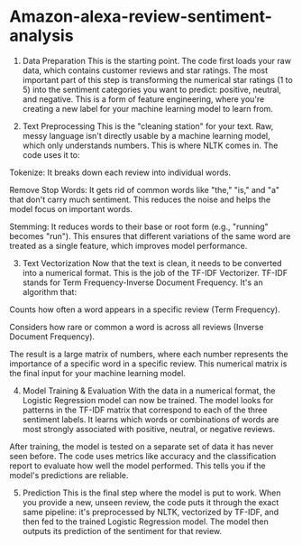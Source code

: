 # Amazon-alexa-review-sentiment-analysis

1. Data Preparation
This is the starting point. The code first loads your raw data, which contains customer reviews and star ratings. The most important part of this step is transforming the numerical star ratings (1 to 5) into the sentiment categories you want to predict: positive, neutral, and negative. This is a form of feature engineering, where you're creating a new label for your machine learning model to learn from.

2. Text Preprocessing
This is the "cleaning station" for your text. Raw, messy language isn't directly usable by a machine learning model, which only understands numbers. This is where NLTK comes in. The code uses it to:

Tokenize: It breaks down each review into individual words.

Remove Stop Words: It gets rid of common words like "the," "is," and "a" that don't carry much sentiment. This reduces the noise and helps the model focus on important words.

Stemming: It reduces words to their base or root form (e.g., "running" becomes "run"). This ensures that different variations of the same word are treated as a single feature, which improves model performance.

3. Text Vectorization
Now that the text is clean, it needs to be converted into a numerical format. This is the job of the TF-IDF Vectorizer. TF-IDF stands for Term Frequency-Inverse Document Frequency. It's an algorithm that:

Counts how often a word appears in a specific review (Term Frequency).

Considers how rare or common a word is across all reviews (Inverse Document Frequency).

The result is a large matrix of numbers, where each number represents the importance of a specific word in a specific review. This numerical matrix is the final input for your machine learning model.

4. Model Training & Evaluation
With the data in a numerical format, the Logistic Regression model can now be trained. The model looks for patterns in the TF-IDF matrix that correspond to each of the three sentiment labels. It learns which words or combinations of words are most strongly associated with positive, neutral, or negative reviews.

After training, the model is tested on a separate set of data it has never seen before. The code uses metrics like accuracy and the classification report to evaluate how well the model performed. This tells you if the model's predictions are reliable.

5. Prediction
This is the final step where the model is put to work. When you provide a new, unseen review, the code puts it through the exact same pipeline: it's preprocessed by NLTK, vectorized by TF-IDF, and then fed to the trained Logistic Regression model. The model then outputs its prediction of the sentiment for that review.